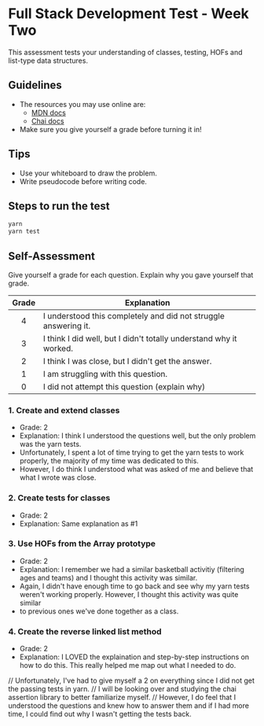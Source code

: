 # Full Stack Development Test - Week Two

This assessment tests your understanding of classes, testing, HOFs and list-type data structures.

## Guidelines

- The resources you may use online are:
  - [MDN docs](https://developer.mozilla.org/en-US/)
  - [Chai docs](https://www.chaijs.com/api/)
- Make sure you give yourself a grade before turning it in!

## Tips

- Use your whiteboard to draw the problem.
- Write pseudocode before writing code.

## Steps to run the test

```bash
yarn
yarn test
```

## Self-Assessment

Give yourself a grade for each question. Explain why you gave yourself that grade.

| Grade | Explanation                                                        |
| :---: | ------------------------------------------------------------------ |
|   4   | I understood this completely and did not struggle answering it.    |
|   3   | I think I did well, but I didn't totally understand why it worked. |
|   2   | I think I was close, but I didn't get the answer.                  |
|   1   | I am struggling with this question.                                |
|   0   | I did not attempt this question (explain why)                      |

### 1. Create and extend classes

- Grade: 2
- Explanation: I think I understood the questions well, but the only problem was the yarn tests.
- Unfortunately, I spent a lot of time trying to get the yarn tests to work properly, the majority of my time was dedicated to this.
- However, I do think I understood what was asked of me and believe that what I wrote was close.

### 2. Create tests for classes

- Grade: 2
- Explanation: Same explanation as #1

### 3. Use HOFs from the Array prototype

- Grade: 2
- Explanation: I remember we had a similar basketball activitiy (filtering ages and teams) and I thought this activity was similar.
- Again, I didn't have enough time to go back and see why my yarn tests weren't working properly. However, I thought this activity was quite similar
- to previous ones we've done together as a class.

### 4. Create the reverse linked list method

- Grade: 2
- Explanation: I LOVED the explaination and step-by-step instructions on how to do this. This really helped me map out what I needed to do.

// Unfortunately, I've had to give myself a 2 on everything since I did not get the passing tests in yarn.
// I will be looking over and studying the chai assertion library to better familiarize myself.
// However, I do feel that I understood the questions and knew how to answer them and if I had more time, I could find out why I wasn't getting the tests back.
